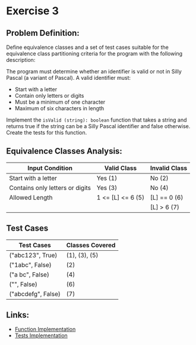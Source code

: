 # Exercise 3

## Problem Definition:
Define equivalence classes and a set of test cases suitable for the equivalence class partitioning criteria for the program with the following description:

The program must determine whether an identifier is valid or not in Silly Pascal (a variant of Pascal). A valid identifier must:
- Start with a letter
- Contain only letters or digits
- Must be a minimum of one character
- Maximum of six characters in length

Implement the `isValid (string): boolean` function that takes a string and returns true if the string can be a Silly Pascal identifier and false otherwise. Create the tests for this function.

## Equivalence Classes Analysis:

| Input Condition                 | Valid Class         | Invalid Class  |
|---------------------------------|---------------------|----------------|
| Start with a letter             | Yes (1)             | No (2)         |
| Contains only letters or digits | Yes (3)             | No (4)         |
| Allowed Length                  | 1 <= [L] <= 6 (5)   | [L] == 0 (6)   |
|                                 |                     | [L] > 6 (7)    |

## Test Cases

| Test Cases         | Classes Covered |
|--------------------|-----------------|
| ("abc123", True)   | (1), (3), (5)   |
| ("1abc", False)    | (2)             |
| ("a bc", False)    | (4)             |
| ("", False)        | (6)             |
| ("abcdefg", False) | (7)             |

## Links:
- [Function Implementation](https://github.com/rafaelleinio/software-testing/blob/master/software_testing/exercises/exercise3/is_valid.py)
- [Tests Implementation](https://github.com/rafaelleinio/software-testing/blob/master/tests/unit/exercises/exercise3/test_is_valid.py)
